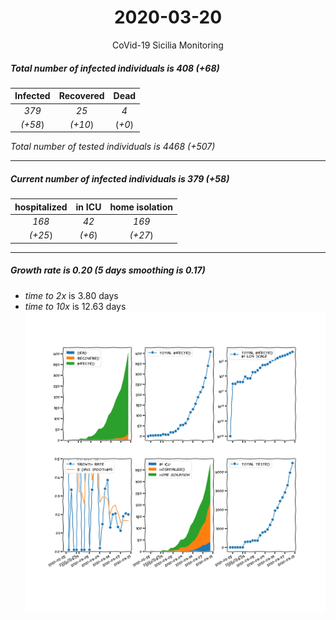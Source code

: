 <div align='center'>

# 2020-03-20
CoVid-19 Sicilia Monitoring
</div>

##### Total number of infected individuals is 408 (+68)
Infected | Recovered | Dead
:---: | :---: | :---:
*379* | *25* | *4*
*(+58*) | *(+10*) | (*+0*)

*Total number of tested individuals is 4468 (+507)*
***
##### Current number of infected individuals is 379 (+58)
hospitalized | in ICU | home isolation
:---: | :---: | :---:
*168* |*42* |*169*
*(+25*) |*(+6*) |*(+27*)
***
##### Growth rate is 0.20 (5 days smoothing is 0.17)
- *time to 2x* is 3.80 days
- *time to 10x* is 12.63 days
![stats][stats]

[stats]: stats_Sicilia.png
